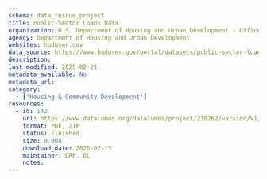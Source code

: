 ```yaml
---
schema: data_rescue_project 
title: Public-Sector Loans Data
organization: U.S. Department of Housing and Urban Development - Office of Policy Development and Research
agency: Department of Housing and Urban Development
websites: huduser.gov
data_source: https://www.huduser.gov/portal/datasets/public-sector-loans.html
description: 
last_modified: 2025-02-21
metadata_available: No
metadata_url: 
category:
  - ['Housing & Community Development'] 
resources:
  - id: 142
    url: https://www.datalumos.org/datalumos/project/219262/version/V1/view
    format: PDF, ZIP
    status: Finished
    size: 0.004
    download_date: 2025-02-13
    maintainer: DRP, DL
    notes: 
---
```

